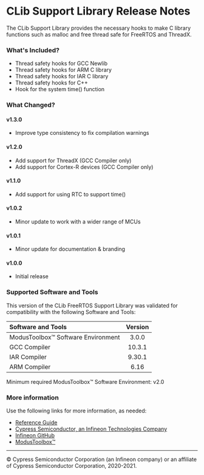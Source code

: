 # CLib Support Library Release Notes
The CLib Support Library provides the necessary hooks to make C library functions such as malloc and free thread safe for FreeRTOS and ThreadX.

### What's Included?
* Thread safety hooks for GCC Newlib
* Thread safety hooks for ARM C library
* Thread safety hooks for IAR C library
* Thread safety hooks for C++
* Hook for the system time() function

### What Changed?
#### v1.3.0
* Improve type consistency to fix compilation warnings
#### v1.2.0
* Add support for ThreadX (GCC Compiler only)
* Add support for Cortex-R devices (GCC Compiler only)
#### v1.1.0
* Add support for using RTC to support time()
#### v1.0.2
* Minor update to work with a wider range of MCUs
#### v1.0.1
* Minor update for documentation & branding
#### v1.0.0
* Initial release

### Supported Software and Tools
This version of the CLib FreeRTOS Support Library was validated for compatibility with the following Software and Tools:

| Software and Tools                        | Version |
| :---                                      | :----:  |
| ModusToolbox™ Software Environment        | 3.0.0   |
| GCC Compiler                              | 10.3.1  |
| IAR Compiler                              | 9.30.1  |
| ARM Compiler                              | 6.16    |

Minimum required ModusToolbox™ Software Environment: v2.0

### More information
Use the following links for more information, as needed:
* [Reference Guide](https://infineon.github.io/clib-support/html/index.html)
* [Cypress Semiconductor, an Infineon Technologies Company](http://www.cypress.com)
* [Infineon GitHub](https://github.com/infineon)
* [ModusToolbox™](https://www.cypress.com/products/modustoolbox-software-environment)

---
© Cypress Semiconductor Corporation (an Infineon company) or an affiliate of Cypress Semiconductor Corporation, 2020-2021.
